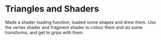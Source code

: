 # Triangles and Shaders
Made a shader loading function, loaded some shapes and drew them.
Use the vertex shader and fragment shader to colour them and do some transforms, and get to grips with them.